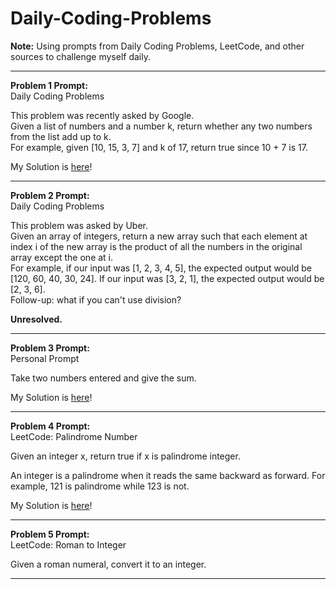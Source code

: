 # Daily-Coding-Problems

<b>Note:</b> Using prompts from Daily Coding Problems, LeetCode, and other sources to challenge myself daily. <br>

<hr class="solid">

**Problem 1 Prompt:** <br>
Daily Coding Problems <br>

This problem was recently asked by Google. <br>
Given a list of numbers and a number k, return whether any two numbers from the list add up to k. <br>
For example, given [10, 15, 3, 7] and k of 17, return true since 10 + 7 is 17.

My Solution is <a href="https://github.com/jaegerkyra/Daily-Coding-Problems/tree/master/Daily%20Coding%20Problems/Problem_001">here</a>!
<hr class="solid">

**Problem 2 Prompt:** <br>
Daily Coding Problems <br>

This problem was asked by Uber.<br>
Given an array of integers, return a new array such that each element at index i of the new array is the product of all the numbers in the original array except the one at i. <br>
For example, if our input was [1, 2, 3, 4, 5], the expected output would be [120, 60, 40, 30, 24]. If our input was [3, 2, 1], the expected output would be [2, 3, 6]. <br>
Follow-up: what if you can't use division? <br>

<b>Unresolved.</b>

<hr class="solid">

**Problem 3 Prompt:** <br>
Personal Prompt <br>

Take two numbers entered and give the sum.

My Solution is <a href="https://github.com/jaegerkyra/Daily-Coding-Problems/tree/master/Daily%20Coding%20Problems/Problem_003">here</a>!

<hr class="solid">

**Problem 4 Prompt:** <br>
LeetCode: Palindrome Number <br>

Given an integer x, return true if x is palindrome integer.

An integer is a palindrome when it reads the same backward as forward. For example, 121 is palindrome while 123 is not.

My Solution is <a href="https://github.com/jaegerkyra/Daily-Coding-Problems/tree/master/Daily%20Coding%20Problems/Problem_004">here</a>!

<hr class="solid">

**Problem 5 Prompt:** <br>
LeetCode: Roman to Integer <br>

Given a roman numeral, convert it to an integer.

<hr class="solid">



